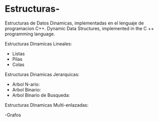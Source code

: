 # Estructuras-
Estructuras de Datos Dinamicas, implementadas en el lenguaje de programacion C++.
Dynamic Data Structures, implemented in the C ++ programming language.

Estructuras Dinamicas Lineales:

  - Listas
  - Pilas
  - Colas
  
Estructuras Dinamicas Jerarquicas:

  - Arbol N-ario:
  - Arbol Binario:
  - Arbol Binario de Busqueda:
  
  
Estructuras DInamicas Multi-enlazadas:

  -Grafos
